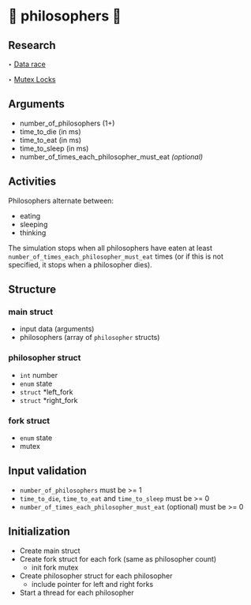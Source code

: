 # 🤔 philosophers 🤔

## Research
‣ [Data race](https://riptutorial.com/c/example/2622/data-race)

‣ [Mutex Locks](https://www.thegeekstuff.com/2012/05/c-mutex-examples/)

## Arguments
- number_of_philosophers (1+)
- time_to_die (in ms)
- time_to_eat (in ms)
- time_to_sleep (in ms)
- number_of_times_each_philosopher_must_eat _(optional)_

## Activities
Philosophers alternate between:
- eating
- sleeping
- thinking

The simulation stops when all philosophers have eaten at least `number_of_times_each_philosopher_must_eat` times (or if this is not specified, it stops when a philosopher dies).

## Structure
### main struct
- input data (arguments)
- philosophers (array of `philosopher` structs)

### philosopher struct
- `int` number
- `enum` state
- `struct` *left_fork
- `struct` *right_fork

### fork struct
- `enum` state
- mutex

## Input validation
- `number_of_philosophers` must be >= 1
- `time_to_die`, `time_to_eat` and `time_to_sleep` must be >= 0
- `number_of_times_each_philosopher_must_eat` (optional) must be >= 0

## Initialization
- Create main struct
- Create fork struct for each fork (same as philosopher count)
	- init fork mutex
- Create philosopher struct for each philosopher
	- include pointer for left and right forks
- Start a thread for each philosopher
